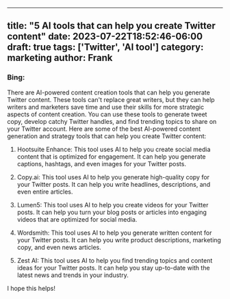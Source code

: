 
---
title: "5 AI tools that can help you create Twitter content"
date: 2023-07-22T18:52:46-06:00
draft: true
tags: ['Twitter', 'AI tool']
category: marketing
author: Frank
---

### Bing:
There are AI-powered content creation tools that can help you generate Twitter content. These tools can't replace great writers, but they can help writers and marketers save time and use their skills for more strategic aspects of content creation. You can use these tools to generate tweet copy, develop catchy Twitter handles, and find trending topics to share on your Twitter account. Here are some of the best AI-powered content generation and strategy tools that can help you create Twitter content:

1. Hootsuite Enhance: This tool uses AI to help you create social media content that is optimized for engagement. It can help you generate captions, hashtags, and even images for your Twitter posts.

2. Copy.ai: This tool uses AI to help you generate high-quality copy for your Twitter posts. It can help you write headlines, descriptions, and even entire articles.

3. Lumen5: This tool uses AI to help you create videos for your Twitter posts. It can help you turn your blog posts or articles into engaging videos that are optimized for social media.

4. Wordsmith: This tool uses AI to help you generate written content for your Twitter posts. It can help you write product descriptions, marketing copy, and even news articles.

5. Zest AI: This tool uses AI to help you find trending topics and content ideas for your Twitter posts. It can help you stay up-to-date with the latest news and trends in your industry.

I hope this helps!

            